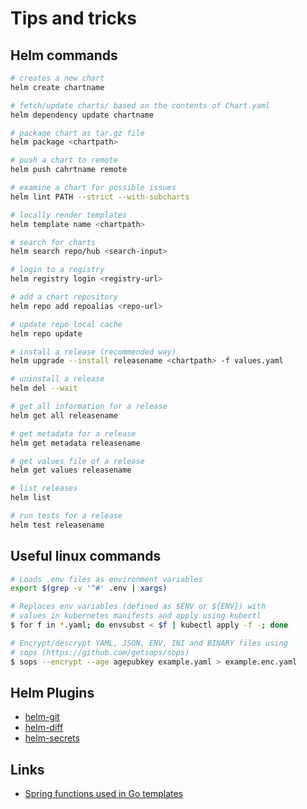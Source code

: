 # Tips and tricks

## Helm commands

```sh
# creates a new chart
helm create chartname

# fetch/update charts/ based on the contents of Chart.yaml
helm dependency update chartname

# package chart as tar.gz file
helm package <chartpath>

# push a chart to remote
helm push cahrtname remote

# examine a chart for possible issues
helm lint PATH --strict --with-subcharts

# locally render templates
helm template name <chartpath>

# search for charts
helm search repo/hub <search-input>

# login to a registry
helm registry login <registry-url>

# add a chart repository
helm repo add repoalias <repo-url>

# update repo local cache
helm repo update

# install a release (recommended way)
helm upgrade --install releasename <chartpath> -f values.yaml

# uninstall a release
helm del --wait

# get all information for a release
helm get all releasename

# get metadata for a release
helm get metadata releasename

# get values file of a release
helm get values releasename

# list releases
helm list

# run tests for a release
helm test releasename
```

## Useful linux commands

```sh
# Loads .env files as environment variables
export $(grep -v '^#' .env | xargs)

# Replaces env variables (defined as $ENV or ${ENV}) with
# values in kubernetes manifests and apply using kubectl
$ for f in *.yaml; do envsubst < $f | kubectl apply -f -; done

# Encrypt/descrypt YAML, JSON, ENV, INI and BINARY files using
# sops (https://github.com/getsops/sops)
$ sops --encrypt --age agepubkey example.yaml > example.enc.yaml
```

## Helm Plugins

- [helm-git](https://github.com/aslafy-z/helm-git)
- [helm-diff](https://github.com/databus23/helm-diff)
- [helm-secrets](https://github.com/jkroepke/helm-secrets)

## Links

- [Spring functions used in Go templates](https://masterminds.github.io/sprig/)
